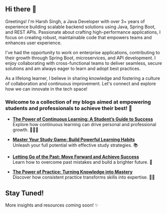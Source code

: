 ## Hi there 👋
Greetings! I'm Harsh Singh, a Java Developer with over 3+ years of experience building scalable backend solutions using Java, Spring Boot, and REST APIs. Passionate about crafting high-performance applications, I focus on creating robust, maintainable code that empowers teams and enhances user experience.

I've had the opportunity to work on enterprise applications, contributing to their growth through Spring Boot, microservices, and API development. I enjoy collaborating with cross-functional teams to deliver seamless, secure solutions and am always eager to learn and adopt best practices.

As a lifelong learner, I believe in sharing knowledge and fostering a culture of collaboration and continuous improvement. Let's connect and explore how we can innovate in the tech space!


### Welcome to a collection of my blogs aimed at empowering students and professionals to achieve their best! 🚀

- **[The Power of Continuous Learning: A Student’s Guide to Success](https://harshwillblog.hashnode.dev/continuouslearningguide)**  
  Explore how continuous learning can drive personal and professional growth. 🫶🏻🎉  

- **[Master Your Study Game: Build Powerful Learning Habits](https://harshwillblog.hashnode.dev/study-game-guide)**  
  Unleash your full potential with effective study strategies. 📚  

- **[Letting Go of the Past: Move Forward and Achieve Success](https://harshwillblog.hashnode.dev/letsmoveforward)**  
  Learn how to overcome past mistakes and build a brighter future. 🌟  

- **[The Power of Practice: Turning Knowledge into Mastery](https://harshwillblog.hashnode.dev/power-of-practice)**  
  Discover how consistent practice transforms skills into expertise. 🏹✨  

## Stay Tuned!  
More insights and resources coming soon! ✨
